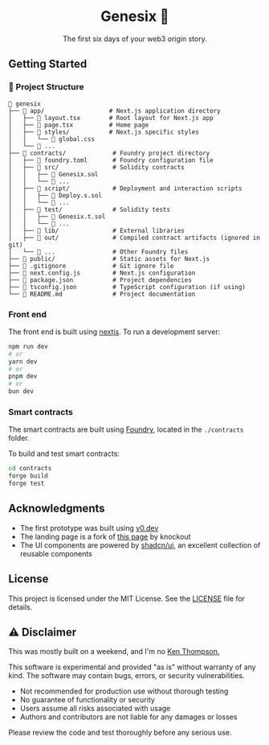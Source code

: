 <!-- markdownlint-disable MD033 MD041 -->
<p align="center">
  <h1 align="center">Genesix 🌌</h1>
</p>
<p align="center">
    The first six days of your web3 origin story.
</p>

## Getting Started

### 📁 Project Structure

```shell
📁 genesix
├── 📁 app/                  # Next.js application directory
│   ├── 📄 layout.tsx        # Root layout for Next.js app
│   ├── 📄 page.tsx          # Home page
│   ├── 📁 styles/           # Next.js specific styles
│   │   └── 📄 global.css
│   └── 📄 ...
├── 📁 contracts/             # Foundry project directory
│   ├── 📄 foundry.toml       # Foundry configuration file
│   ├── 📁 src/               # Solidity contracts
│   │   ├── 📄 Genesix.sol
│   │   └── 📄 ...
│   ├── 📁 script/            # Deployment and interaction scripts
│   │   ├── 📄 Deploy.s.sol
│   │   └── 📄 ...
│   ├── 📁 test/              # Solidity tests
│   │   ├── 📄 Genesix.t.sol
│   │   └── 📄 ...
│   ├── 📁 lib/               # External libraries
│   ├── 📁 out/               # Compiled contract artifacts (ignored in git)
│   └── 📄 ...                # Other Foundry files
├── 📁 public/                # Static assets for Next.js
├── 📄 .gitignore             # Git ignore file
├── 📄 next.config.js         # Next.js configuration
├── 📄 package.json           # Project dependencies
├── 📄 tsconfig.json          # TypeScript configuration (if using)
└── 📄 README.md              # Project documentation
```

### Front end

The front end is built using [nextjs](https://nextjs.org/docs).
To run a development server:

```bash
npm run dev
# or
yarn dev
# or
pnpm dev
# or
bun dev
```

### Smart contracts

The smart contracts are built using [Foundry](https://book.getfoundry.sh/), located in the `./contracts` folder.

To build and test smart contracts:

```bash
cd contracts
forge build
forge test
```

## Acknowledgments

- The first prototype was built using [v0.dev](https://v0.dev/)
- The landing page is a fork of [this page](https://v0.dev/chat/community/background-paths-s2R42ut7CxT) by knockout
- The UI components are powered by [shadcn/ui](https://ui.shadcn.com/), an excellent collection of reusable components

## License

This project is licensed under the MIT License. See the [LICENSE](LICENSE) file for details.

## ⚠️ Disclaimer

This was mostly built on a weekend, and I'm no [Ken Thompson.](https://www.linfo.org/thompson.html)

This software is experimental and provided "as is" without warranty of any kind. The software may contain bugs, errors, or security vulnerabilities.

- Not recommended for production use without thorough testing
- No guarantee of functionality or security
- Users assume all risks associated with usage
- Authors and contributors are not liable for any damages or losses

Please review the code and test thoroughly before any serious use.
